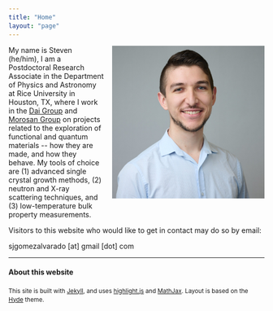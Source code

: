 ```yaml
---
title: "Home"
layout: "page"
---
```

<img style="float:right; padding-left: 1rem; padding-bottom: 1rem; width: 300px" src="img/headshot.jpg">

My name is Steven (he/him), I am a Postdoctoral Research Associate in the Department of Physics and Astronomy at Rice University in Houston, TX, where I work in the [Dai Group](https://pdai.phys.rice.edu/) and [Morosan Group](https://morosan.rice.edu/) on projects related to the exploration of functional and quantum materials -- how they are made, and how they behave. My tools of choice are (1) advanced single crystal growth methods, (2) neutron and X-ray scattering techniques, and (3) low-temperature bulk property measurements.

Visitors to this website who would like to get in contact may do so by email:

sjgomezalvarado [at] gmail [dot] com

---

#### About this website
<small>
This site is built with <a href="https://jekyllrb.com">Jekyll</a>, and uses <a href="https://highlightjs.org">highlight.js</a> and <a href="https://www.mathjax.org">MathJax</a>. Layout is based on the <a href="http://hyde.getpoole.com">Hyde</a> theme.
</small>
